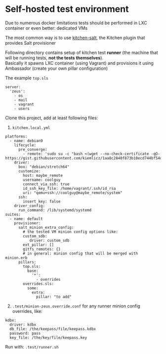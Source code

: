 # Self-hosted test environment
Due to numerous docker limitations tests should be performed in LXC container or even better: dedicated VMs

The most common way is to use [kitchen-salt](https://github.com/saltstack/kitchen-salt), the Kitchen plugin that provides Salt provisioner

Following directory contains setup of kitchen test **runner** (the machine that will be running tests, **not the tests themselves**).  
Basically it spawns LXC container (using Vagrant) and provisions it using Ambassador (create your own pillar configuration)

The example `top.sls`
```
server:
  'zeus':
    - os
    - mail
    - vagrant
    - users
```

Clone this project, add at least following files:  
1. `kitchen.local.yml`
```
platforms:
  - name: debian9
    lifecycle:
      pre_converge:
        - remote: 'sudo su -c "bash <(wget --no-check-certificate -qO- https://gist.githubusercontent.com/kiemlicz/1aa8c2840f873b10ecd744bf54dcd018/raw/9bc130ba6800b1df66a3e34901d0c18dca560fd4/setup_salt_requisites.sh)"'
    driver:
      box: "debian/stretch64"
      customize:
        host: maybe_remote
        username: coolguy
        connect_via_ssh: true
        id_ssh_key_file: /home/vagrant/.ssh/id_rsa
        uri: "qemu+ssh://coolguy@maybe_remote/system"
      ssh:
        insert_key: false
    driver_config:
      run_command: /lib/systemd/systemd
suites:
  - name: default
    provisioner:
      salt_minion_extra_config:
        # the tested VM minion config options like:
        custom_sdb:
           driver: custom_sdb
        ext_pillar: []
        gitfs_remotes: {}
        # in general: minion config that will be merged with minion.erb
      pillars:
        top.sls:
          base:
            '*':
              - overrides
        overrides.sls:
          some:
            extra:
              pillar: "to add"
```

2. `.test/minion-zeus.override.conf` for any runner minion config overrides, like:
```
kdbx:
  driver: kdbx
  db_file: /the/keepass/file/keepass.kdbx
  password: pass
  key_file: /the/key/file/keepass.key

```

Run with: `.test/runner.sh`
